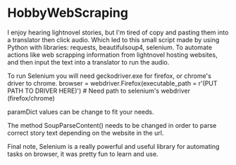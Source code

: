 # HobbyWebScraping
I enjoy hearing lightnovel stories, but I'm tired of copy and pasting them into a translator then click audio.
Which led to this small script made by using Python with libraries: requests, beautifulsoup4, selenium.
To automate actions like web scrapping information from lightnovel hosting websites,
and then input the text into a translator to run the audio.

To run Selenium you will need geckodriver.exe for firefox, or chrome's driver to chrome.
browser = webdriver.Firefox(executable_path = r'(PUT PATH TO DRIVER HERE)') # Need path to selenium's webdriver (firefox/chrome)

paramDict values can be change to fit your needs.

The method SoupParseContent() needs to be changed in order to parse correct story text depending on the website in the url.

Final note,
Selenium is a really powerful and useful library for automating tasks on browser, it was pretty fun to learn and use.